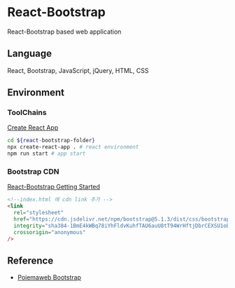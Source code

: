 # React-Bootstrap

React-Bootstrap based web application

## Language

React, Bootstrap, JavaScript, jQuery, HTML, CSS

## Environment

### ToolChains

[Create React App](https://en.reactjs.org/docs/create-a-new-react-app.html#create-react-app)

```sh
cd ${react-bootstrap-folder}
npx create-react-app . # react environment
npm run start # app start
```

### Bootstrap CDN

[React-Bootstrap Getting Started](https://react-bootstrap.github.io/getting-started/introduction/)

```html
<!--index.html 에 cdn link 추가 -->
<link
  rel="stylesheet"
  href="https://cdn.jsdelivr.net/npm/bootstrap@5.1.3/dist/css/bootstrap.min.css"
  integrity="sha384-1BmE4kWBq78iYhFldvKuhfTAU6auU8tT94WrHftjDbrCEXSU1oBoqyl2QvZ6jIW3"
  crossorigin="anonymous"
/>
```

## Reference

- [Poiemaweb Bootstrap](https://poiemaweb.com/)
